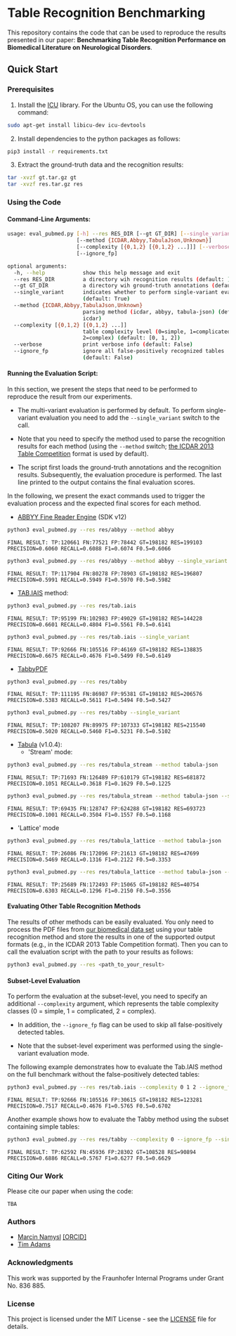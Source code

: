 # Table Recognition Benchmarking

This repository contains the code that can be used to reproduce the results presented in our paper: **Benchmarking Table Recognition Performance on Biomedical Literature on Neurological Disorders**. 

## Quick Start

### Prerequisites

1. Install the [ICU](https://icu.unicode.org/home) library. For the Ubuntu OS, you can use the following command:

```bash
sudo apt-get install libicu-dev icu-devtools
```
2. Install dependencies to the python packages as follows:

```bash
pip3 install -r requirements.txt
```

3. Extract the ground-truth data and the recognition results:

```bash
tar -xvzf gt.tar.gz gt
tar -xvzf res.tar.gz res
```

### Using the Code

#### Command-Line Arguments:
```bash
usage: eval_pubmed.py [-h] --res RES_DIR [--gt GT_DIR] [--single_variant]
                      [--method {ICDAR,Abbyy,TabulaJson,Unknown}]
                      [--complexity [{0,1,2} [{0,1,2} ...]]] [--verbose]
                      [--ignore_fp]

optional arguments:
  -h, --help            show this help message and exit
  --res RES_DIR         a directory wih recognition results (default: )
  --gt GT_DIR           a directory wih ground-truth annotations (default: gt)
  --single_variant      indicates whether to perform single-variant evaluation
                        (default: True)
  --method {ICDAR,Abbyy,TabulaJson,Unknown}
                        parsing method (icdar, abbyy, tabula-json) (default:
                        icdar)
  --complexity [{0,1,2} [{0,1,2} ...]]
                        table complexity level (0=simple, 1=complicated,
                        2=complex) (default: [0, 1, 2])
  --verbose             print verbose info (default: False)
  --ignore_fp           ignore all false-positively recognized tables
                        (default: False)
```
#### Running the Evaluation Script:

In this section, we present the steps that need to be performed to reproduce the result from our experiments.

* The multi-variant evaluation is performed by default. To perform single-variant evaluation you need to add the ```--single_variant``` switch to the call.

* Note that you need to specify the method used to parse the recognition results for each method (using the ```--method``` switch; [the ICDAR 2013 Table Competition](https://www.tamirhassan.com/html/competition/dataset-format.html#structure-model) format is used by default). 

* The script first loads the ground-truth annotations and the recognition results. Subsequently, the evaluation procedure is performed. The last line printed to the output contains the final evaluation scores. 

In the following, we present the exact commands used to trigger the evaluation process and the expected final scores for each method.

* [ABBYY  Fine  Reader  Engine](https://www.abbyy.com/ocr-sdk) (SDK v12)
```bash
python3 eval_pubmed.py --res res/abbyy --method abbyy
```
```FINAL RESULT: TP:120661 FN:77521 FP:78442 GT=198182 RES=199103 PRECISION=0.6060 RECALL=0.6088 F1=0.6074 F0.5=0.6066```

```bash
python3 eval_pubmed.py --res res/abbyy --method abbyy --single_variant
```
```FINAL RESULT: TP:117904 FN:80278 FP:78903 GT=198182 RES=196807 PRECISION=0.5991 RECALL=0.5949 F1=0.5970 F0.5=0.5982```

* [TAB.IAIS](https://arxiv.org/abs/2105.11879) method:
```bash
python3 eval_pubmed.py --res res/tab.iais
```
```FINAL RESULT: TP:95199 FN:102983 FP:49029 GT=198182 RES=144228 PRECISION=0.6601 RECALL=0.4804 F1=0.5561 F0.5=0.6141```

```bash
python3 eval_pubmed.py --res res/tab.iais --single_variant
```
```FINAL RESULT: TP:92666 FN:105516 FP:46169 GT=198182 RES=138835 PRECISION=0.6675 RECALL=0.4676 F1=0.5499 F0.5=0.6149```

* [TabbyPDF](https://github.com/cellsrg/tabbypdf)
```bash
python3 eval_pubmed.py --res res/tabby
```
```FINAL RESULT: TP:111195 FN:86987 FP:95381 GT=198182 RES=206576 PRECISION=0.5383 RECALL=0.5611 F1=0.5494 F0.5=0.5427```

```bash
python3 eval_pubmed.py --res res/tabby --single_variant
```
```FINAL RESULT: TP:108207 FN:89975 FP:107333 GT=198182 RES=215540 PRECISION=0.5020 RECALL=0.5460 F1=0.5231 F0.5=0.5102```

* [Tabula](https://github.com/tabulapdf/tabula-java) (v1.0.4):
  * 'Stream' mode:
```bash
python3 eval_pubmed.py --res res/tabula_stream --method tabula-json
```
```FINAL RESULT: TP:71693 FN:126489 FP:610179 GT=198182 RES=681872 PRECISION=0.1051 RECALL=0.3618 F1=0.1629 F0.5=0.1225```

```bash
python3 eval_pubmed.py --res res/tabula_stream --method tabula-json --single_variant
```
```FINAL RESULT: TP:69435 FN:128747 FP:624288 GT=198182 RES=693723 PRECISION=0.1001 RECALL=0.3504 F1=0.1557 F0.5=0.1168```

  * 'Lattice' mode
```bash
python3 eval_pubmed.py --res res/tabula_lattice --method tabula-json
```
```FINAL RESULT: TP:26086 FN:172096 FP:21613 GT=198182 RES=47699 PRECISION=0.5469 RECALL=0.1316 F1=0.2122 F0.5=0.3353```

```bash
python3 eval_pubmed.py --res res/tabula_lattice --method tabula-json --single_variant
```
```FINAL RESULT: TP:25689 FN:172493 FP:15065 GT=198182 RES=40754 PRECISION=0.6303 RECALL=0.1296 F1=0.2150 F0.5=0.3556```

#### Evaluating Other Table Recognition Methods

The results of other methods can be easily evaluated. You only need to process the PDF files from [our biomedical data set](https://zenodo.org/record/5549977#.YVxrS3uxVH6) using your table recognition method and store the results in one of the supported output formats (e.g., in the ICDAR 2013 Table Competition format). Then you can to call the evaluation script with the path to your results as follows:

```bash
python3 eval_pubmed.py --res <path_to_your_result>
```

#### Subset-Level Evaluation

To perform the evaluation at the subset-level, you need to specify an additional ```--complexity``` argument, which represents the table complexity classes (0 = simple, 1 = complicated, 2 = complex). 

* In addition, the ```--ignore_fp``` flag can be used to skip all false-positively detected tables.

* Note that the subset-level experiment was performed using the single-variant evaluation mode.

The following example demonstrates how to evaluate the Tab.IAIS method on the full benchmark without the false-positively detected tables:

```bash
python3 eval_pubmed.py --res res/tab.iais --complexity 0 1 2 --ignore_fp --single_variant
```
```FINAL RESULT: TP:92666 FN:105516 FP:30615 GT=198182 RES=123281 PRECISION=0.7517 RECALL=0.4676 F1=0.5765 F0.5=0.6702```

Another example shows how to evaluate the Tabby method using the subset containing simple tables:

```bash
python3 eval_pubmed.py --res res/tabby --complexity 0 --ignore_fp --single_variant
```
```FINAL RESULT: TP:62592 FN:45936 FP:28302 GT=108528 RES=90894 PRECISION=0.6886 RECALL=0.5767 F1=0.6277 F0.5=0.6629```

### Citing Our Work

Please cite our paper when using the code:
```
TBA
```

### Authors

* [Marcin Namysl](https://www.researchgate.net/profile/Marcin-Namysl-2) [[ORCID]](https://orcid.org/0000-0001-7066-1726)
* [Tim Adams](https://www.researchgate.net/profile/Tim-Adams-3)

### Acknowledgments

This work was supported by the Fraunhofer Internal Programs under Grant No. 836 885.

### License

This project is licensed under the MIT License - see the [LICENSE](LICENSE) file for details.
